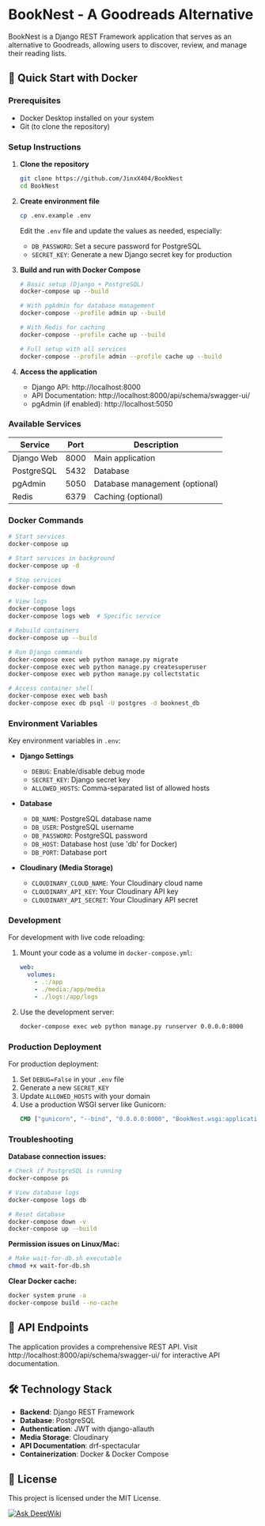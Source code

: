 # BookNest - A Goodreads Alternative

BookNest is a Django REST Framework application that serves as an alternative to Goodreads, allowing users to discover, review, and manage their reading lists.

## 🚀 Quick Start with Docker

### Prerequisites
- Docker Desktop installed on your system
- Git (to clone the repository)

### Setup Instructions

1. **Clone the repository**
   ```bash
   git clone https://github.com/JinxX404/BookNest
   cd BookNest
   ```

2. **Create environment file**
   ```bash
   cp .env.example .env
   ```
   Edit the `.env` file and update the values as needed, especially:
   - `DB_PASSWORD`: Set a secure password for PostgreSQL
   - `SECRET_KEY`: Generate a new Django secret key for production

3. **Build and run with Docker Compose**
   ```bash
   # Basic setup (Django + PostgreSQL)
   docker-compose up --build
   
   # With pgAdmin for database management
   docker-compose --profile admin up --build
   
   # With Redis for caching
   docker-compose --profile cache up --build
   
   # Full setup with all services
   docker-compose --profile admin --profile cache up --build
   ```

4. **Access the application**
   - Django API: http://localhost:8000
   - API Documentation: http://localhost:8000/api/schema/swagger-ui/
   - pgAdmin (if enabled): http://localhost:5050


### Available Services

| Service | Port | Description |
|---------|------|-------------|
| Django Web | 8000 | Main application |
| PostgreSQL | 5432 | Database |
| pgAdmin | 5050 | Database management (optional) |
| Redis | 6379 | Caching (optional) |

### Docker Commands

```bash
# Start services
docker-compose up

# Start services in background
docker-compose up -d

# Stop services
docker-compose down

# View logs
docker-compose logs
docker-compose logs web  # Specific service

# Rebuild containers
docker-compose up --build

# Run Django commands
docker-compose exec web python manage.py migrate
docker-compose exec web python manage.py createsuperuser
docker-compose exec web python manage.py collectstatic

# Access container shell
docker-compose exec web bash
docker-compose exec db psql -U postgres -d booknest_db
```

### Environment Variables

Key environment variables in `.env`:

- **Django Settings**
  - `DEBUG`: Enable/disable debug mode
  - `SECRET_KEY`: Django secret key
  - `ALLOWED_HOSTS`: Comma-separated list of allowed hosts

- **Database**
  - `DB_NAME`: PostgreSQL database name
  - `DB_USER`: PostgreSQL username
  - `DB_PASSWORD`: PostgreSQL password
  - `DB_HOST`: Database host (use 'db' for Docker)
  - `DB_PORT`: Database port

- **Cloudinary (Media Storage)**
  - `CLOUDINARY_CLOUD_NAME`: Your Cloudinary cloud name
  - `CLOUDINARY_API_KEY`: Your Cloudinary API key
  - `CLOUDINARY_API_SECRET`: Your Cloudinary API secret

### Development

For development with live code reloading:

1. Mount your code as a volume in `docker-compose.yml`:
   ```yaml
   web:
     volumes:
       - .:/app
       - ./media:/app/media
       - ./logs:/app/logs
   ```

2. Use the development server:
   ```bash
   docker-compose exec web python manage.py runserver 0.0.0.0:8000
   ```

### Production Deployment

For production deployment:

1. Set `DEBUG=False` in your `.env` file
2. Generate a new `SECRET_KEY`
3. Update `ALLOWED_HOSTS` with your domain
4. Use a production WSGI server like Gunicorn:
   ```dockerfile
   CMD ["gunicorn", "--bind", "0.0.0.0:8000", "BookNest.wsgi:application"]
   ```

### Troubleshooting

**Database connection issues:**
```bash
# Check if PostgreSQL is running
docker-compose ps

# View database logs
docker-compose logs db

# Reset database
docker-compose down -v
docker-compose up --build
```

**Permission issues on Linux/Mac:**
```bash
# Make wait-for-db.sh executable
chmod +x wait-for-db.sh
```

**Clear Docker cache:**
```bash
docker system prune -a
docker-compose build --no-cache
```

## 📱 API Endpoints

The application provides a comprehensive REST API. Visit http://localhost:8000/api/schema/swagger-ui/ for interactive API documentation.

## 🛠 Technology Stack

- **Backend**: Django REST Framework
- **Database**: PostgreSQL
- **Authentication**: JWT with django-allauth
- **Media Storage**: Cloudinary
- **API Documentation**: drf-spectacular
- **Containerization**: Docker & Docker Compose

## 📄 License

This project is licensed under the MIT License.

[![Ask DeepWiki](https://deepwiki.com/badge.svg)](https://deepwiki.com/JinxX404/BookNest)

